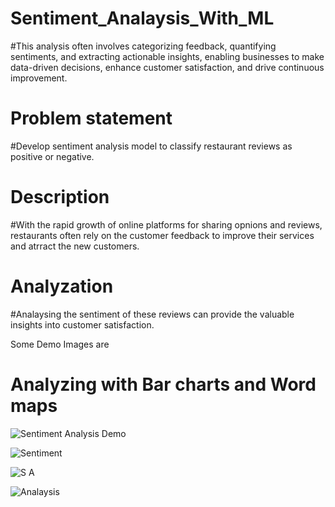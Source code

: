 # Sentiment_Analaysis_With_ML

#This analysis often involves categorizing feedback, quantifying sentiments, and extracting actionable insights, enabling businesses to make data-driven decisions, enhance customer satisfaction, and drive continuous improvement.

# Problem statement

#Develop sentiment analysis model to classify restaurant reviews as positive or negative.

# Description

#With the rapid growth of online platforms for sharing opnions and reviews, restaurants often rely on the customer feedback to improve their services and atrract the new customers.

# Analyzation

#Analaysing the sentiment of these reviews can provide the valuable insights into customer satisfaction.

Some Demo Images are

# Analyzing with Bar charts and Word maps
![Sentiment Analysis Demo](https://github.com/psankarmidhil/Sentiment_Analaysis_With_ML/assets/111223199/f47da497-6bb1-4767-995f-7ba802993c20)

![Sentiment](https://github.com/psankarmidhil/Sentiment_Analaysis_With_ML/assets/111223199/1f6ac82d-dc06-45f4-87bc-37f06670d9bf)

![S A](https://github.com/psankarmidhil/Sentiment_Analaysis_With_ML/assets/111223199/c4d23201-0d01-4419-8474-e723b23e89d5)

![Analaysis](https://github.com/psankarmidhil/Sentiment_Analaysis_With_ML/assets/111223199/bfb6213c-8e30-410f-9687-096198768e59)





